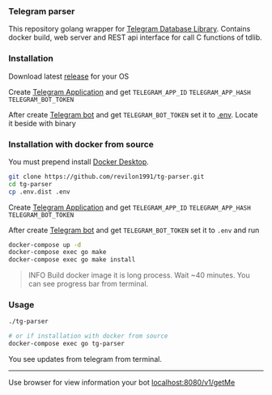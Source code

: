 ### Telegram parser
This repository golang wrapper for [Telegram Database Library](https://core.telegram.org/tdlib).
Contains docker build, web server and REST api interface for call C functions of tdlib.

### Installation
Download latest [release](https://github.com/revilon1991/tg-parser/releases) for your OS

Create [Telegram Application](https://core.telegram.org/api/obtaining_api_id) and get
`TELEGRAM_APP_ID` `TELEGRAM_APP_HASH` `TELEGRAM_BOT_TOKEN`

After create [Telegram bot](https://core.telegram.org/bots#3-how-do-i-create-a-bot) and get `TELEGRAM_BOT_TOKEN`
set it to [.env](./.env.dist).
Locate it beside with binary

### Installation with docker from source
You must prepend install [Docker Desktop](https://www.docker.com/get-started).
```bash
git clone https://github.com/revilon1991/tg-parser.git
cd tg-parser
cp .env.dist .env
```
Create [Telegram Application](https://core.telegram.org/api/obtaining_api_id) and get
`TELEGRAM_APP_ID` `TELEGRAM_APP_HASH` `TELEGRAM_BOT_TOKEN`

After create [Telegram bot](https://core.telegram.org/bots#3-how-do-i-create-a-bot) and get `TELEGRAM_BOT_TOKEN`
set it to `.env` and run
```bash
docker-compose up -d
docker-compose exec go make
docker-compose exec go make install
```
> INFO
> Build docker image it is long process. Wait ~40 minutes. You can see progress bar from terminal.

### Usage
```bash
./tg-parser

# or if installation with docker from source
docker-compose exec go tg-parser
```
You see updates from telegram from terminal.
***
Use browser for view information your bot [localhost:8080/v1/getMe](http://localhost:8080/v1/getMe)
 